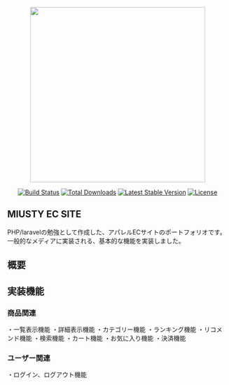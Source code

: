 <p align="center"><img src="https://res.cloudinary.com/dtfbvvkyp/image/upload/v1566331377/laravel-logolockup-cmyk-red.svg" width="400"></p>

<p align="center">
<a href="https://travis-ci.org/laravel/framework"><img src="https://travis-ci.org/laravel/framework.svg" alt="Build Status"></a>
<a href="https://packagist.org/packages/laravel/framework"><img src="https://poser.pugx.org/laravel/framework/d/total.svg" alt="Total Downloads"></a>
<a href="https://packagist.org/packages/laravel/framework"><img src="https://poser.pugx.org/laravel/framework/v/stable.svg" alt="Latest Stable Version"></a>
<a href="https://packagist.org/packages/laravel/framework"><img src="https://poser.pugx.org/laravel/framework/license.svg" alt="License"></a>
</p>

## MIUSTY EC SITE

PHP/laravelの勉強として作成した、アパレルECサイトのポートフォリオです。 一般的なメディアに実装される、基本的な機能を実装しました。

## 概要


## 実装機能
### 商品関連 

・一覧表示機能
・詳細表示機能
・カテゴリー機能
・ランキング機能
・リコメンド機能
・検索機能
・カート機能
・お気に入り機能
・決済機能

### ユーザー関連

・ログイン、ログアウト機能
